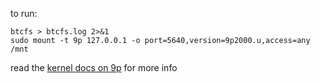 

to run:

    btcfs > btcfs.log 2>&1
    sudo mount -t 9p 127.0.0.1 -o port=5640,version=9p2000.u,access=any /mnt

read the [kernel docs on 9p](https://www.kernel.org/doc/Documentation/filesystems/9p.txt) for more info

